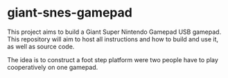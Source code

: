 # giant-snes-gamepad #


This project aims to build a Giant Super Nintendo Gamepad USB
gamepad. This repository will aim to host all instructions and how to
build and use it, as well as source code.

The idea is to construct a foot step platform were two people have to
play cooperatively on one gamepad.



